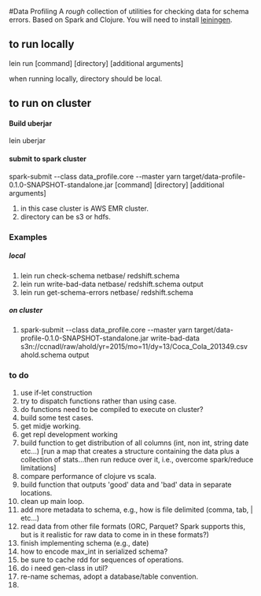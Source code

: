 #Data Profiling
A _rough_ collection of utilities for checking data for schema errors. Based on Spark and Clojure.  You will need to install [leiningen](http://leiningen.org/).



## to run locally

lein run [command] [directory] [additional arguments]

when running locally, directory should be local.



## to run on cluster

#### Build uberjar

lein uberjar

#### submit to spark cluster
spark-submit --class data_profile.core --master yarn target/data-profile-0.1.0-SNAPSHOT-standalone.jar [command] [directory] [additional arguments]

1. in this case cluster is AWS EMR cluster. 
2. directory can be s3 or hdfs.

### Examples
##### local
1. lein run check-schema netbase/ redshift.schema
2. lein run write-bad-data netbase/ redshift.schema output
3. lein run get-schema-errors netbase/ redshift.schema

##### on cluster
1. spark-submit --class data_profile.core --master yarn target/data-profile-0.1.0-SNAPSHOT-standalone.jar write-bad-data s3n://ccnadl/raw/ahold/yr=2015/mo=11/dy=13/Coca_Cola_201349.csv  ahold.schema output



### to do
1. use if-let construction
2. try to dispatch functions rather than using case.
3. do functions need to be compiled to execute on cluster?
4. build some test cases.
5. get midje working.
6. get repl development working
7. build function to get distribution of all columns (int, non int, string date etc…)  [run a map that creates a structure containing the data plus a collection of stats…then run reduce over it, i.e., overcome spark/reduce limitations]
8. compare performance of clojure vs scala.
9. build function that outputs 'good' data and 'bad' data in separate locations.
10. clean up main loop.
11. add more metadata to schema, e.g., how is file delimited (comma, tab, | etc…)
12. read data from other file formats (ORC, Parquet?  Spark supports this, but is it realistic for raw data to come in in these formats?)
13. finish implementing schema (e.g., date)
14. how to encode max_int in serialized schema?
15. be sure to cache rdd for sequences of operations.
16. do i need gen-class in util?
17. re-name schemas, adopt a database/table convention.
18. 